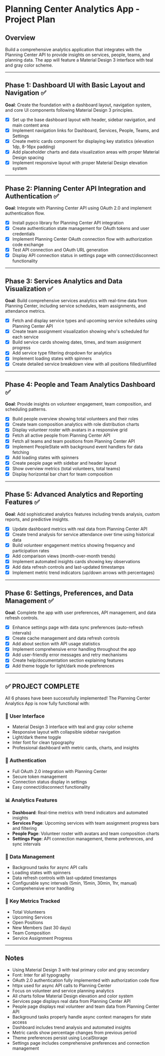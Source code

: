 # Planning Center Analytics App - Project Plan

## Overview
Build a comprehensive analytics application that integrates with the Planning Center API to provide insights on services, people, teams, and planning data. The app will feature a Material Design 3 interface with teal and gray color scheme.

---

## Phase 1: Dashboard UI with Basic Layout and Navigation ✅
**Goal**: Create the foundation with a dashboard layout, navigation system, and core UI components following Material Design 3 principles.

- [x] Set up the base dashboard layout with header, sidebar navigation, and main content area
- [x] Implement navigation links for Dashboard, Services, People, Teams, and Settings
- [x] Create metric cards component for displaying key statistics (elevation 1dp, 8-16px padding)
- [x] Add placeholder charts and data visualization areas with proper Material Design spacing
- [x] Implement responsive layout with proper Material Design elevation system

---

## Phase 2: Planning Center API Integration and Authentication ✅
**Goal**: Integrate with Planning Center API using OAuth 2.0 and implement authentication flow.

- [x] Install pypco library for Planning Center API integration
- [x] Create authentication state management for OAuth tokens and user credentials
- [x] Implement Planning Center OAuth connection flow with authorization code exchange
- [x] Test API connection and OAuth URL generation
- [x] Display API connection status in settings page with connect/disconnect functionality

---

## Phase 3: Services Analytics and Data Visualization ✅
**Goal**: Build comprehensive services analytics with real-time data from Planning Center, including service schedules, team assignments, and attendance metrics.

- [x] Fetch and display service types and upcoming service schedules using Planning Center API
- [x] Create team assignment visualization showing who's scheduled for each service
- [x] Build service cards showing dates, times, and team assignment progress
- [x] Add service type filtering dropdown for analytics
- [x] Implement loading states with spinners
- [x] Create detailed service breakdown view with all positions filled/unfilled

---

## Phase 4: People and Team Analytics Dashboard ✅
**Goal**: Provide insights on volunteer engagement, team composition, and scheduling patterns.

- [x] Build people overview showing total volunteers and their roles
- [x] Create team composition analytics with role distribution charts
- [x] Display volunteer roster with avatars in a responsive grid
- [x] Fetch all active people from Planning Center API
- [x] Fetch all teams and team positions from Planning Center API
- [x] Implement PeopleState with background event handlers for data fetching
- [x] Add loading states with spinners
- [x] Create people page with sidebar and header layout
- [x] Show overview metrics (total volunteers, total teams)
- [x] Display horizontal bar chart for team composition

---

## Phase 5: Advanced Analytics and Reporting Features ✅
**Goal**: Add sophisticated analytics features including trends analysis, custom reports, and predictive insights.

- [x] Update dashboard metrics with real data from Planning Center API
- [x] Create trend analysis for service attendance over time using historical data
- [x] Build volunteer engagement metrics showing frequency and participation rates
- [x] Add comparison views (month-over-month trends)
- [x] Implement automated insights cards showing key observations
- [x] Add data refresh controls and last-updated timestamps
- [x] Implement metric trend indicators (up/down arrows with percentages)

---

## Phase 6: Settings, Preferences, and Data Management ✅
**Goal**: Complete the app with user preferences, API management, and data refresh controls.

- [x] Enhance settings page with data sync preferences (auto-refresh intervals)
- [x] Create cache management and data refresh controls
- [x] Add about section with API usage statistics
- [x] Implement comprehensive error handling throughout the app
- [x] Add user-friendly error messages and retry mechanisms
- [x] Create help/documentation section explaining features
- [x] Add theme toggle for light/dark mode preferences

---

## ✅ PROJECT COMPLETE

All 6 phases have been successfully implemented! The Planning Center Analytics App is now fully functional with:

### 🎨 **User Interface**
- Material Design 3 interface with teal and gray color scheme
- Responsive layout with collapsible sidebar navigation
- Light/dark theme toggle
- Inter font for clean typography
- Professional dashboard with metric cards, charts, and insights

### 🔐 **Authentication**
- Full OAuth 2.0 integration with Planning Center
- Secure token management
- Connection status display in settings
- Easy connect/disconnect functionality

### 📊 **Analytics Features**
- **Dashboard**: Real-time metrics with trend indicators and automated insights
- **Services Page**: Upcoming services with team assignment progress bars and filtering
- **People Page**: Volunteer roster with avatars and team composition charts
- **Settings Page**: API connection management, theme preferences, and sync intervals

### 🔄 **Data Management**
- Background tasks for async API calls
- Loading states with spinners
- Data refresh controls with last-updated timestamps
- Configurable sync intervals (5min, 15min, 30min, 1hr, manual)
- Comprehensive error handling

### 🎯 **Key Metrics Tracked**
- Total Volunteers
- Upcoming Services
- Open Positions
- New Members (last 30 days)
- Team Composition
- Service Assignment Progress

---

## Notes
- Using Material Design 3 with teal primary color and gray secondary
- Font: Inter for all typography
- OAuth 2.0 authentication fully implemented with authorization code flow
- httpx used for async API calls to Planning Center
- Focus on volunteer and service planning analytics
- All charts follow Material Design elevation and color system
- Services page displays real data from Planning Center API
- People page displays real volunteer and team data from Planning Center API
- Background tasks properly handle async context managers for state access
- Dashboard includes trend analysis and automated insights
- Metric cards show percentage changes from previous period
- Theme preferences persist using LocalStorage
- Settings page includes comprehensive preferences and connection management